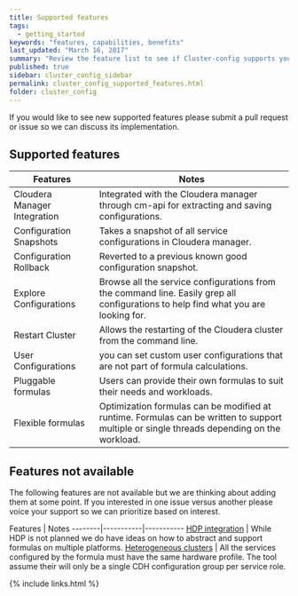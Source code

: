 ```yaml
---
title: Supported features
tags:
  - getting_started
keywords: "features, capabilities, benefits"
last_updated: "March 16, 2017"
summary: "Review the feature list to see if Cluster-config supports your requirements. New feature request are always welcome."
published: true
sidebar: cluster_config_sidebar
permalink: cluster_config_supported_features.html
folder: cluster_config
---
```


If you would like to see new supported features please submit a pull request or issue so we can discuss its implementation. 

## Supported features

Features | Notes
--------|-----------
Cloudera Manager Integration | Integrated with the Cloudera manager through cm-api for extracting and saving configurations.
Configuration Snapshots | Takes a snapshot of all service configurations in Cloudera manager.
Configuration Rollback | Reverted to a previous known good configuration snapshot. 
Explore Configurations | Browse all the service configurations from the command line. Easily grep all configurations to help find what you are looking for.
Restart Cluster | Allows the restarting of the Cloudera cluster from the command line.
User Configurations | you can set custom user configurations that are not part of formula calculations.
Pluggable formulas | Users can provide their own formulas to suit their needs and workloads.
Flexible formulas | Optimization formulas can be modified at runtime. Formulas can be written to support multiple or single threads depending on the workload.



## Features not available

The following features are not available but we are thinking about adding them at some point. If you interested in one issue versus another please voice your support so we can prioritize based on interest.


Features | Notes
--------|-----------|-----------
[HDP integration](https://github.com/tapanalyticstoolkit/cluster-config/issues/2) | While HDP is not planned we do have ideas on how to abstract and support formulas on multiple platforms. 
[Heterogeneous clusters](https://github.com/tapanalyticstoolkit/cluster-config/issues/1) | All the services configured by the formula must have the same hardware profile. The tool assume their will only be a single CDH configuration group per service role.

{% include links.html %}


